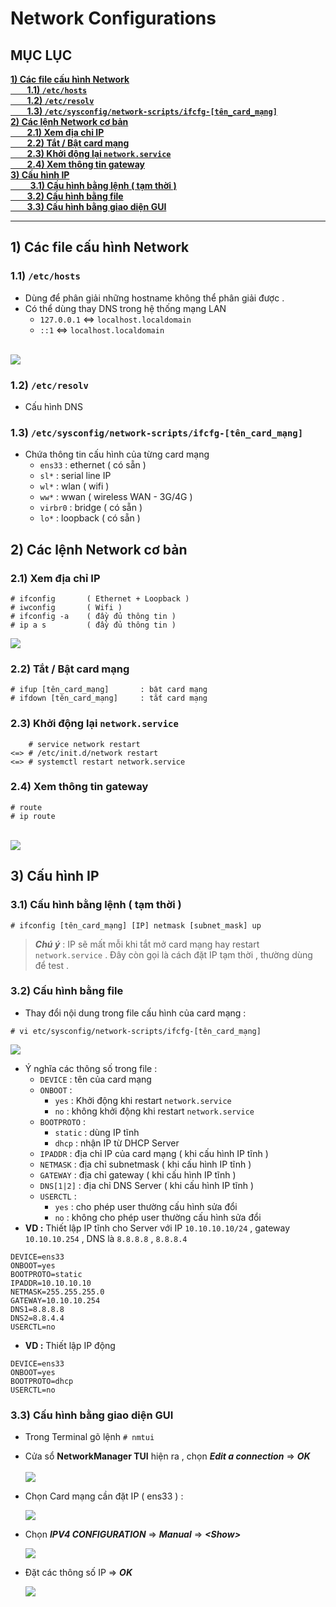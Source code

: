# Network Configurations
## **MỤC LỤC**
[**1) Các file cấu hình Network**](https://github.com/QuocCuong97/INTERN/blob/master/docs/linux/12_Network_Configuration.md#1-c%C3%A1c-file-c%E1%BA%A5u-h%C3%ACnh-network)<br>
[**&nbsp;&nbsp;&nbsp;&nbsp;&nbsp;&nbsp;&nbsp;&nbsp;1.1) `/etc/hosts`**](https://github.com/QuocCuong97/INTERN/blob/master/docs/linux/12_Network_Configuration.md#11-etchosts)<br>
[**&nbsp;&nbsp;&nbsp;&nbsp;&nbsp;&nbsp;&nbsp;&nbsp;1.2) `/etc/resolv`**](https://github.com/QuocCuong97/INTERN/blob/master/docs/linux/12_Network_Configuration.md#12-etcresolv)<br> 
[**&nbsp;&nbsp;&nbsp;&nbsp;&nbsp;&nbsp;&nbsp;&nbsp;1.3) `/etc/sysconfig/network-scripts/ifcfg-[tên_card_mạng]`**](https://github.com/QuocCuong97/INTERN/blob/master/docs/linux/12_Network_Configuration.md#13-etcsysconfignetwork-scriptsifcfg-t%C3%AAn_card_m%E1%BA%A1ng)<br>
[**2) Các lệnh Network cơ bản**](https://github.com/QuocCuong97/INTERN/blob/master/docs/linux/12_Network_Configuration.md#2-c%C3%A1c-l%E1%BB%87nh-network-c%C6%A1-b%E1%BA%A3n-1)<br>
[**&nbsp;&nbsp;&nbsp;&nbsp;&nbsp;&nbsp;&nbsp;&nbsp;2.1) Xem địa chỉ IP**](https://github.com/QuocCuong97/INTERN/blob/master/docs/linux/12_Network_Configuration.md#21-xem-%C4%91%E1%BB%8Ba-ch%E1%BB%89-ip)<br>
[**&nbsp;&nbsp;&nbsp;&nbsp;&nbsp;&nbsp;&nbsp;&nbsp;2.2) Tắt / Bật card mạng**](https://github.com/QuocCuong97/INTERN/blob/master/docs/linux/12_Network_Configuration.md#22-t%E1%BA%AFt--b%E1%BA%ADt-card-m%E1%BA%A1ng)<br>
[**&nbsp;&nbsp;&nbsp;&nbsp;&nbsp;&nbsp;&nbsp;&nbsp;2.3) Khởi động lại `network.service`**](https://github.com/QuocCuong97/INTERN/blob/master/docs/linux/12_Network_Configuration.md#23-kh%E1%BB%9Fi-%C4%91%E1%BB%99ng-l%E1%BA%A1i-networkservice)<br>
[**&nbsp;&nbsp;&nbsp;&nbsp;&nbsp;&nbsp;&nbsp;&nbsp;2.4) Xem thông tin gateway**](https://github.com/QuocCuong97/INTERN/blob/master/docs/linux/12_Network_Configuration.md#24-xem-th%C3%B4ng-tin-gateway)<br>
[**3) Cấu hình IP**](https://github.com/QuocCuong97/INTERN/blob/master/docs/linux/12_Network_Configuration.md#3-c%E1%BA%A5u-h%C3%ACnh-ip-1)<br>
[&nbsp;&nbsp;&nbsp;&nbsp;&nbsp;&nbsp;&nbsp;&nbsp;**3.1) Cấu hình bằng lệnh ( tạm thời )**](https://github.com/QuocCuong97/INTERN/blob/master/docs/linux/12_Network_Configuration.md#31-c%E1%BA%A5u-h%C3%ACnh-b%E1%BA%B1ng-l%E1%BB%87nh--t%E1%BA%A1m-th%E1%BB%9Di-) <br>
[**&nbsp;&nbsp;&nbsp;&nbsp;&nbsp;&nbsp;&nbsp;&nbsp;3.2) Cấu hình bằng file**](https://github.com/QuocCuong97/INTERN/blob/master/docs/linux/12_Network_Configuration.md#32-c%E1%BA%A5u-h%C3%ACnh-b%E1%BA%B1ng-file) <br>
[**&nbsp;&nbsp;&nbsp;&nbsp;&nbsp;&nbsp;&nbsp;&nbsp;3.3) Cấu hình bằng giao diện GUI**](https://github.com/QuocCuong97/INTERN/blob/master/docs/linux/12_Network_Configuration.md#33-c%E1%BA%A5u-h%C3%ACnh-b%E1%BA%B1ng-giao-di%E1%BB%87n-gui) <br>

-------
## **1) Các file cấu hình Network**
### **1.1) `/etc/hosts`**
- Dùng để phân giải những hostname không thể phân giải được .
- Có thể dùng thay DNS trong hệ thống mạng LAN
    - `127.0.0.1` <=> `localhost.localdomain`
    - `::1` <=> `localhost.localdomain`<br><br>
<img src=https://i.imgur.com/4Mg2DpV.png>

### **1.2) `/etc/resolv`**
- Cấu hình DNS
### **1.3) `/etc/sysconfig/network-scripts/ifcfg-[tên_card_mạng]`**
- Chứa thông tin cấu hình của từng card mạng
    - `ens33` : ethernet ( có sẵn )
    - `sl*` : serial line IP
    - `wl*` : wlan ( wifi )
    - `ww*` : wwan ( wireless WAN - 3G/4G )
    - `virbr0` : bridge ( có sẵn )
    - `lo*` : loopback ( có sẵn )
## **2) Các lệnh Network cơ bản**
### **2.1) Xem địa chỉ IP**
```
# ifconfig       ( Ethernet + Loopback )
# iwconfig       ( Wifi )
# ifconfig -a    ( đầy đủ thông tin )
# ip a s         ( đầy đủ thông tin )
```
<img src=https://i.imgur.com/Bkm0Crs.png>

### **2.2) Tắt / Bật card mạng**
```
# ifup [tên_card_mạng]       : bật card mạng
# ifdown [tên_card_mạng]     : tắt card mạng
```
### **2.3) Khởi động lại `network.service`**
```
    # service network restart
<=> # /etc/init.d/network restart
<=> # systemctl restart network.service
```
### **2.4) Xem thông tin gateway**
```
# route
# ip route
```
<br>
    <img src=https://i.imgur.com/WOSYkSb.png>

## **3) Cấu hình IP**
### **3.1) Cấu hình bằng lệnh ( tạm thời )**
```
# ifconfig [tên_card_mạng] [IP] netmask [subnet_mask] up
```
> ***Chú ý*** : IP sẽ mất mỗi khi tắt mở card mạng hay restart `network.service` . Đây còn gọi là cách đặt IP tạm thời , thường dùng để test .
### **3.2) Cấu hình bằng file**
- Thay đổi nội dung trong file cấu hình của card mạng :
```
# vi etc/sysconfig/network-scripts/ifcfg-[tên_card_mạng]
```
<img src=https://i.imgur.com/Rbr32T6.png>

- Ý nghĩa các thông số trong file :
    - `DEVICE` : tên của card mạng
    - `ONBOOT` :
        - `yes` : Khởi động khi restart `network.service`
        - `no` : không khởi động khi restart `network.service`
    - `BOOTPROTO` : 
        - `static` : dùng IP tĩnh
        - `dhcp` : nhận IP từ DHCP Server
    - `IPADDR` : địa chỉ IP của card mạng ( khi cấu hình IP tĩnh )
    - `NETMASK` : địa chỉ subnetmask ( khi cấu hình IP tĩnh )
    - `GATEWAY` : địa chỉ gateway ( khi cấu hình IP tĩnh )
    - `DNS[1|2]` : địa chỉ DNS Server ( khi cấu hình IP tĩnh )
    - `USERCTL` :
        - `yes` : cho phép user thường cấu hình sửa đổi
        - `no` : không cho phép user thường cấu hình sửa đổi
- **VD :** Thiết lập IP tĩnh cho Server với IP `10.10.10.10/24` , gateway `10.10.10.254` , DNS là `8.8.8.8` , `8.8.8.4`
```
DEVICE=ens33
ONBOOT=yes
BOOTPROTO=static
IPADDR=10.10.10.10
NETMASK=255.255.255.0
GATEWAY=10.10.10.254
DNS1=8.8.8.8
DNS2=8.8.4.4
USERCTL=no
```
- **VD :** Thiết lập IP động
```
DEVICE=ens33
ONBOOT=yes
BOOTPROTO=dhcp
USERCTL=no
```
### **3.3) Cấu hình bằng giao diện GUI**
- Trong Terminal gõ lệnh `# nmtui`
- Cửa sổ **NetworkManager TUI** hiện ra , chọn ***Edit a connection*** => ***OK***<br><br>
    <img src=https://i.imgur.com/DmkBT3j.png>

- Chọn Card mạng cần đặt IP ( ens33 ) :

    <img src=https://i.imgur.com/17eijW6.png>

- Chọn ***IPV4 CONFIGURATION*** => ***Manual*** => ***&lt;Show&gt;***

    <img src=https://i.imgur.com/RSVrpJd.png>

- Đặt các thông số IP => ***OK***

    <img src=https://i.imgur.com/rbU1tFV.png>
